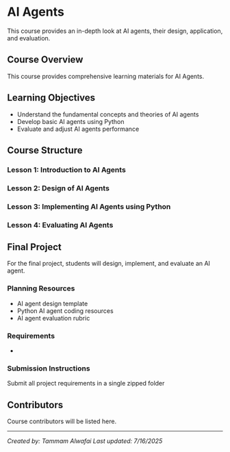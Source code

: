 # AI Agents

This course provides an in-depth look at AI agents, their design, application, and evaluation.

## Course Overview

This course provides comprehensive learning materials for AI Agents.

## Learning Objectives

- Understand the fundamental concepts and theories of AI agents
- Develop basic AI agents using Python
- Evaluate and adjust AI agents performance

## Course Structure

### Lesson 1: Introduction to AI Agents
### Lesson 2: Design of AI Agents
### Lesson 3: Implementing AI Agents using Python
### Lesson 4: Evaluating AI Agents

## Final Project

For the final project, students will design, implement, and evaluate an AI agent.

### Planning Resources

- AI agent design template
- Python AI agent coding resources
- AI agent evaluation rubric

### Requirements

- 

### Submission Instructions

Submit all project requirements in a single zipped folder

## Contributors

Course contributors will be listed here.

---

*Created by: Tammam Alwafai*
*Last updated: 7/16/2025*